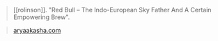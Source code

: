 > [[rolinson]]. "Red Bull – The Indo-European Sky Father And A Certain Empowering Brew".

> [aryaakasha.com](https://aryaakasha.com/2020/10/06/red-bull-the-indo-european-sky-father-and-a-certain-empowering-brew/)